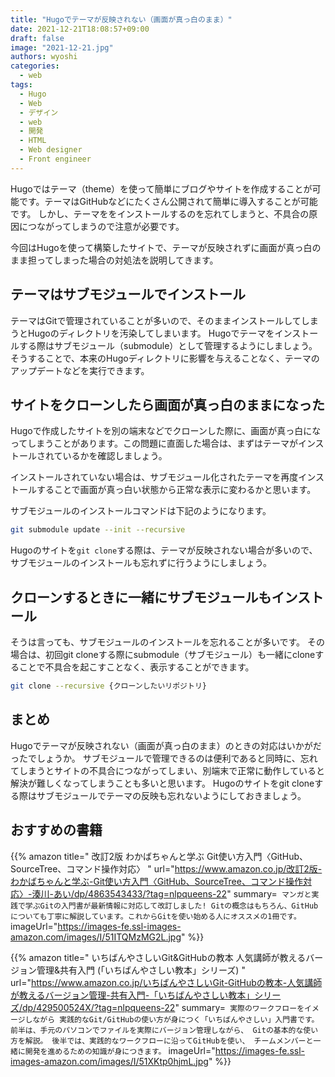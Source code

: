 ```yaml
---
title: "Hugoでテーマが反映されない（画面が真っ白のまま）"
date: 2021-12-21T18:08:57+09:00
draft: false
image: "2021-12-21.jpg"
authors: wyoshi
categories:
  - web
tags:
  - Hugo
  - Web
  - デザイン
  - web
  - 開発
  - HTML
  - Web designer
  - Front engineer
---
```

Hugoではテーマ（theme）を使って簡単にブログやサイトを作成することが可能です。テーマはGitHubなどにたくさん公開されて簡単に導入することが可能です。
しかし、テーマををインストールするのを忘れてしまうと、不具合の原因につながってしまうので注意が必要です。

今回はHugoを使って構築したサイトで、テーマが反映されずに画面が真っ白のまま担ってしまった場合の対処法を説明してきます。

## テーマはサブモジュールでインストール
テーマはGitで管理されていることが多いので、そのままインストールしてしまうとHugoのディレクトリを汚染してしまいます。
Hugoでテーマをインストールする際はサブモジュール（submodule）として管理するようにしましょう。そうすることで、本来のHugoディレクトリに影響を与えることなく、テーマのアップデートなどを実行できます。

## サイトをクローンしたら画面が真っ白のままになった
Hugoで作成したサイトを別の端末などでクローンした際に、画面が真っ白になってしまうことがあります。この問題に直面した場合は、まずはテーマがインストールされているかを確認しましょう。

インストールされていない場合は、サブモジュール化されたテーマを再度インストールすることで画面が真っ白い状態から正常な表示に変わるかと思います。

サブモジュールのインストールコマンドは下記のようになります。
```bash
git submodule update --init --recursive
```

Hugoのサイトを```git clone```する際は、テーマが反映されない場合が多いので、サブモジュールのインストールも忘れずに行うようにしましょう。

## クローンするときに一緒にサブモジュールもインストール
そうは言っても、サブモジュールのインストールを忘れることが多いです。
その場合は、初回git cloneする際にsubmodule（サブモジュール）も一緒にcloneすることで不具合を起こすことなく、表示することができます。
```bash
git clone --recursive {クローンしたいリポジトリ}
````

## まとめ
Hugoでテーマが反映されない（画面が真っ白のまま）のときの対応はいかがだったでしょうか。
サブモジュールで管理できるのは便利であると同時に、忘れてしまうとサイトの不具合につながってしまい、別端末で正常に動作していると解決が難しくなってしまうことも多いと思います。
Hugoのサイトをgit cloneする際はサブモジュールでテーマの反映も忘れないようにしておきましょう。

## おすすめの書籍
{{% amazon title=" 改訂2版 わかばちゃんと学ぶ Git使い方入門〈GitHub、SourceTree、コマンド操作対応〉 " url="https://www.amazon.co.jp/改訂2版-わかばちゃんと学ぶ-Git使い方入門〈GitHub、SourceTree、コマンド操作対応〉-湊川-あい/dp/4863543433/?tag=nlpqueens-22" summary=` マンガと実践で学ぶGitの入門書が最新情報に対応して改訂しました! Gitの概念はもちろん、GitHubについても丁寧に解説しています。これからGitを使い始める人にオススメの1冊です。` imageUrl="https://images-fe.ssl-images-amazon.com/images/I/51ITQMzMG2L.jpg" %}}

{{% amazon title=" いちばんやさしいGit&GitHubの教本 人気講師が教えるバージョン管理&共有入門 (「いちばんやさしい教本」シリーズ) " url="https://www.amazon.co.jp/いちばんやさしいGit-GitHubの教本-人気講師が教えるバージョン管理-共有入門-「いちばんやさしい教本」シリーズ/dp/429500524X/?tag=nlpqueens-22" summary=` 実際のワークフローをイメージしながら 実践的なGit/GitHubの使い方が身につく「いちばんやさしい」入門書です。 前半は、手元のパソコンでファイルを実際にバージョン管理しながら、 Gitの基本的な使い方を解説。 後半では、実践的なワークフローに沿ってGitHubを使い、 チームメンバーと一緒に開発を進めるための知識が身につきます。` imageUrl="https://images-fe.ssl-images-amazon.com/images/I/51XKtp0hjmL.jpg" %}}

